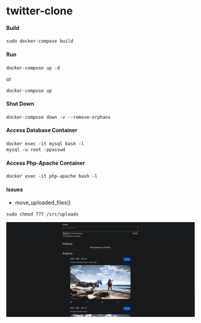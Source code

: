 # twitter-clone


#### Build
```
sudo docker-compose build
```

#### Run
```
docker-compose up -d
```
or
```
docker-compose up
```

#### Shut Down
```
docker-compose down -v --remove-orphans
```

#### Access Database Container
```
docker exec -it mysql bash -l
mysql -u root -ppasswd
```

#### Access Php-Apache Container
```
docker exec -it php-apache bash -l
```

#### Issues
- move_uploaded_files()
```
sudo chmod 777 /src/uploads
```

![twitter](https://github.com/josh-truong/twitter-clone/blob/main/demo.png)
